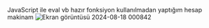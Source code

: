 JavaScript ile eval vb hazır fonksiyon kullanılmadan yaptığım hesap makinam
![Ekran görüntüsü 2024-08-18 000842](https://github.com/user-attachments/assets/1e18090c-b209-42ae-9cf0-421e24cc1e7c)
